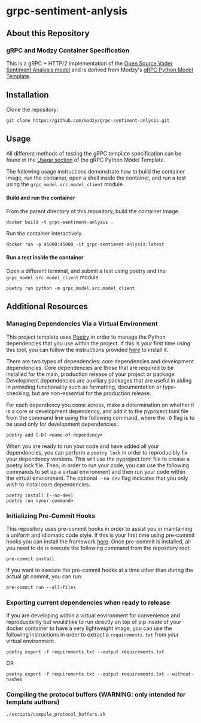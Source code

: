 # grpc-sentiment-anlysis

## About this Repository

### gRPC and Modzy Container Specification

This is a gRPC + HTTP/2 implementation of the [Open Source Vader Sentiment Analysis model](https://github.com/cjhutto/vaderSentiment) and is derived from Modzy's [gRPC Python Model Template](https://github.com/modzy/grpc-model-template).

## Installation

Clone the repository:

```git clone https://github.com/modzy/grpc-sentiment-anlysis.git```

## Usage

All different methods of testing the gRPC template specification can be found in the [Usage section](https://github.com/modzy/grpc-model-template#Usage) of the gRPC Python Model Template.  

The following usage instructions demonstrate how to build the container image, run the container, open a shell inside the container, and run a test using the `grpc_model.src.model_client` module.

#### Build and run the container

From the parent directory of this repository, build the container image.

```docker build -t grpc-sentiment-anlysis .```

Run the container interactively.

```docker run -p 45000:45000 -it grpc-sentiment-anlysis:latest```

#### Run a test inside the container

Open a different terminal, and submit a test using poetry and the `grpc_model.src.model_client` module

```poetry run python -m grpc_model.src.model_client``` 

## Additional Resources

### Managing Dependencies Via a Virtual Environment

This project template uses [Poetry](https://python-poetry.org/) in order to manage the Python dependencies that you 
use within the project. If this is your first time using this tool, you can follow the instructions provided
[here](https://python-poetry.org/docs/#installation) to install it.

There are two types of dependencies: core dependencies and development dependencies. Core dependencies are those that
are required to be installed for the main, production release of your project or package. Development dependencies are
auxiliary packages that are useful in aiding in providing functionality such as formatting, documentation or
type-checking, but are non-essential for the production release.

For each dependency you come across, make a determination on whether it is a core or development dependency, and add it
to the pyproject.toml file from the command line using the following command, where the `-D` flag is to be used only for
development dependencies.
```
poetry add [-D] <name-of-dependency>
```

When you are ready to run your code and have added all your dependencies, you can perform a `poetry lock` in order to
reproducibly fix your dependency versions. This will use the pyproject.toml file to crease a poetry.lock file. Then, in
order to run your code, you can use the following commands to set up a virtual environment and then run your code
within the virtual envrionment. The optional `--no-dev` flag indicates that you only wish to install core dependencies.
```
poetry install [--no-dev]
poetry run <your-command>
```

### Initializing Pre-Commit Hooks

This repository uses pre-commit hooks in order to assist you in maintaining a uniform and idiomatic code style.
If this is your first time using pre-commit hooks you can install the framework [here](https://pre-commit.com/#installation).
Once pre-commit is installed, all you need to do is execute the following command from the repository root:
```
pre-commit install
```

If you want to execute the pre-commit hooks at a time other than during the actual git commit, you can run:
```
pre-commit run --all-files
```


### Exporting current dependencies when ready to release

If you are developing within a virtual environment for convenience and reproducibility but would like to run directly
on top of pip inside of your docker container to have a very lightweight image, you can use the following instructions
in order to extract a `requirements.txt` from your virtual environment.

```
poetry export -f requirements.txt --output requirements.txt
```
OR
```
poetry export -f requirements.txt --output requirements.txt --without-hashes

```


### Compiling the protocol buffers (WARNING: only intended for template authors)

```
./scripts/compile_protocol_buffers.sh
```

